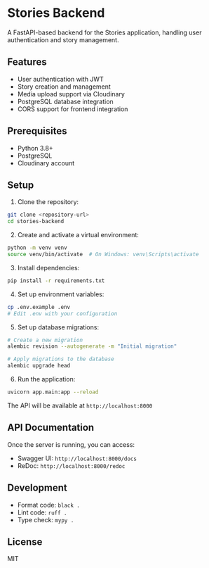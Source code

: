 # Stories Backend

A FastAPI-based backend for the Stories application, handling user authentication and story management.

## Features

- User authentication with JWT
- Story creation and management
- Media upload support via Cloudinary
- PostgreSQL database integration
- CORS support for frontend integration

## Prerequisites

- Python 3.8+
- PostgreSQL
- Cloudinary account

## Setup

1. Clone the repository:
```bash
git clone <repository-url>
cd stories-backend
```

2. Create and activate a virtual environment:
```bash
python -m venv venv
source venv/bin/activate  # On Windows: venv\Scripts\activate
```

3. Install dependencies:
```bash
pip install -r requirements.txt
```

4. Set up environment variables:
```bash
cp .env.example .env
# Edit .env with your configuration
```

5. Set up database migrations:
```bash
# Create a new migration
alembic revision --autogenerate -m "Initial migration"

# Apply migrations to the database
alembic upgrade head
```

6. Run the application:
```bash
uvicorn app.main:app --reload
```

The API will be available at `http://localhost:8000`

## API Documentation

Once the server is running, you can access:
- Swagger UI: `http://localhost:8000/docs`
- ReDoc: `http://localhost:8000/redoc`

## Development

- Format code: `black .`
- Lint code: `ruff .`
- Type check: `mypy .`

## License

MIT 